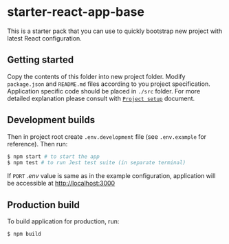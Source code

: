 # starter-react-app-base

This is a starter pack that you can use to quickly bootstrap new project with latest React configuration.


## Getting started 

Copy the contents of this folder into new project folder. Modify `package.json` and `README.md` files  according 
to you project specification. Application specific code should be placed in `./src` folder. For more detailed 
explanation please consult with [`Project setup`](../../project-setup.md) document. 


## Development builds

Then in project root create 
`.env.development` file (see `.env.example` for reference). Then run:

```bash
$ npm start # to start the app
$ npm test # to run Jest test suite (in separate terminal)
```

If `PORT` *.env* value is same as in the example configuration, application will be accessible 
at [http://localhost:3000](http://localhost:3000/) 


## Production build

To build application for production, run:

```bash
$ npm build
```
